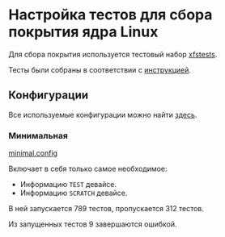 # Настройка тестов для сбора покрытия ядра Linux

Для сбора покрытия используется тестовый набор [xfstests](https://github.com/kdave/xfstests).

Тесты были собраны в соответствии с [инструкцией](https://github.com/kdave/xfstests/blob/master/README).

## Конфигурации

Все используемые конфигурации можно найти [здесь](../tests/configurations/).

### Минимальная

[minimal.config](../tests/configurations/minimal.config)

Включает в себя только самое необходимое:
- Информацию `TEST` девайсе.
- Информацию `SCRATCH` девайсе.

В ней запускается 789 тестов, пропускается 312 тестов.

Из запущенных тестов 9 завершаются ошибкой.